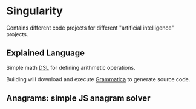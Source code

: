 # Singularity

Contains different code projects for different "artificial intelligence" projects.

## Explained Language

Simple math [DSL](https://en.wikipedia.org/wiki/Domain-specific_language) for defining arithmetic operations.

Building will download and execute [Grammatica](https://github.com/cederberg/grammatica) to generate source code.

## Anagrams: simple JS anagram solver
